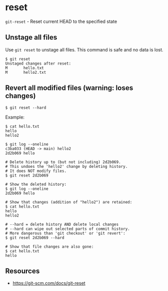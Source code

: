 # reset

`git-reset` - Reset current HEAD to the specified state

## Unstage all files
Use `git reset` to unstage all files. This command is safe and no data is lost.
```
$ git reset
Unstaged changes after reset:
M       hello.txt
M       hello2.txt
```

## Revert all modified files (warning: loses changes)
```
$ git reset --hard
```

Example:
```
$ cat hello.txt
hello
hello2

$ git log --oneline
c3ba033 (HEAD -> main) hello2
2d2b069 hello

# Delete history up to (but not including) 2d2b069.
# This undoes the 'hello2' change by deleting history.
# It does NOT modify files.
$ git reset 2d2b069

# Show the deleted history:
$ git log --oneline
2d2b069 hello

# Show that changes (addition of "hello2") are retained:
$ cat hello.txt
hello
hello2

# --hard = delete history AND delete local changes
# --hard can wipe out selected parts of commit history.
# More dangerous than 'git checkout' or 'git revert':
$ git reset 2d2b069 --hard

# Show that file changes are also gone:
$ cat hello.txt
hello
```

## Resources
- https://git-scm.com/docs/git-reset
